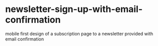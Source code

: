 # newsletter-sign-up-with-email-confirmation
mobile first design of a subscription page to a newsletter provided with email confirmation
